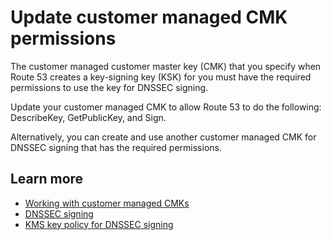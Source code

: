 # Update customer managed CMK permissions<a name="dnssec-signing-cmk-review"></a>

The customer managed customer master key \(CMK\) that you specify when Route 53 creates a key\-signing key \(KSK\) for you must have the required permissions to use the key for DNSSEC signing\.

Update your customer managed CMK to allow Route 53 to do the following: DescribeKey, GetPublicKey, and Sign\.

Alternatively, you can create and use another customer managed CMK for DNSSEC signing that has the required permissions\.

## Learn more<a name="dnssec-signing-cmk-review-learn-more"></a>
+ [ Working with customer managed CMKs](https://docs.aws.amazon.com/Route53/latest/DeveloperGuide/dns-configuring-dnssec-cmk-requirements.html)
+ [DNSSEC signing](https://docs.aws.amazon.com/Route53/latest/DeveloperGuide/dnssec-signing.html)
+ [ KMS key policy for DNSSEC signing](https://docs.aws.amazon.com/Route53/latest/DeveloperGuide/access-control-managing-permissions.html#KMS-key-policy-for-DNSSEC)